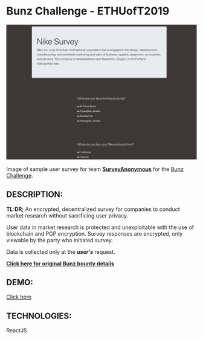 # Bunz Challenge - ETHUofT2019

![Survey screenshot](https://github.com/dvampofo/bunzchallenge/blob/master/images/nikesurvey.png?raw=true)

Image of sample user survey for team **[ SurveyAnonymous](https://github.com/dvampofo/ethuoft2019)** for the [Bunz Challenge](https://github.com/dvampofo/bunzchallenge/blob/master/bunz_bounty/bunz_bounty.pdf).

## DESCRIPTION:

**TL:DR;** An encrypted, decentralized survey for companies to conduct market research without sacrificing user privacy.

User data in market research is protected and unexploitable with the use of blockchain and PGP encryption. Survey responses are encrypted, only viewable by the party who initiated survey.

Data is collected only at the **_user's_** request.

**[Click here for original Bunz bounty details](https://github.com/dvampofo/bunzchallenge/blob/master/bunz_bounty/bunz_bounty.pdf)**

## DEMO:

[Click here]()

## TECHNOLOGIES:

ReactJS
